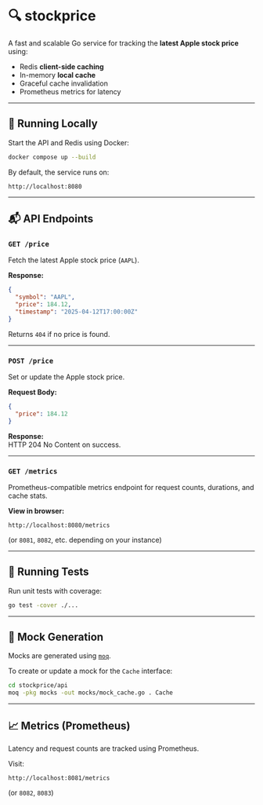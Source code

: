 # 🔍 stockprice

A fast and scalable Go service for tracking the **latest Apple stock price** using:

- Redis **client-side caching**
- In-memory **local cache**
- Graceful cache invalidation
- Prometheus metrics for latency

---

## 🚀 Running Locally

Start the API and Redis using Docker:

```bash
docker compose up --build
```

By default, the service runs on:

```
http://localhost:8080
```

---

## 📬 API Endpoints

### `GET /price`

Fetch the latest Apple stock price (`AAPL`).

**Response:**

```json
{
  "symbol": "AAPL",
  "price": 184.12,
  "timestamp": "2025-04-12T17:00:00Z"
}
```

Returns `404` if no price is found.

---

### `POST /price`

Set or update the Apple stock price.

**Request Body:**

```json
{
  "price": 184.12
}
```

**Response:**  
HTTP 204 No Content on success.

---

### `GET /metrics`

Prometheus-compatible metrics endpoint for request counts, durations, and cache stats.

**View in browser:**

```
http://localhost:8080/metrics
```

(or `8081`, `8082`, etc. depending on your instance)

---

## 🧪 Running Tests

Run unit tests with coverage:

```bash
go test -cover ./...
```

---

## 🔧 Mock Generation

Mocks are generated using [`moq`](https://github.com/matryer/moq).

To create or update a mock for the `Cache` interface:

```bash
cd stockprice/api
moq -pkg mocks -out mocks/mock_cache.go . Cache
```

---

## 📈 Metrics (Prometheus)

Latency and request counts are tracked using Prometheus.

Visit:

```
http://localhost:8081/metrics
```

(or `8082`, `8083`)
